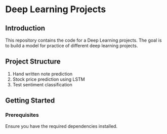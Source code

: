 # Deep Learning Projects

## Introduction

This repository contains the code for a Deep Learning projects. The goal is to build a model for practice of different deep learning projects.

## Project Structure
1. Hand written note prediction
2. Stock price prediction using LSTM
3. Test sentiment classification


## Getting Started

### Prerequisites

Ensure you have the required dependencies installed.
